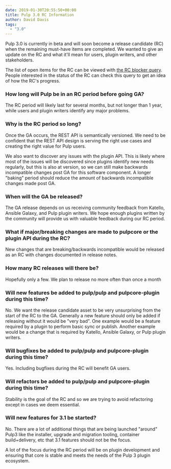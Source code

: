 ```yaml
---
date: 2019-01-30T20:55:50+00:00
title: Pulp 3.0 RC Information
author: David Davis
tags:
  - "3.0"
---
```

<!-- more -->
Pulp 3.0 is currently in beta and will soon become a release candidate (RC) when the remaining must-have items are completed. We wanted to give an update on the RC and what it'll mean for users, plugin writers, and other stakeholders.

The list of open items for the RC can be viewed with [the RC blocker query](https://pulp.plan.io/issues?query_id=121). People interested in the status of the RC can check this query to get an idea of how the RC's progress.


### How long will Pulp be in an RC period before going GA?

The RC period will likely last for several months, but not longer than 1 year, while users and plugin writers identify any major problems.


### Why is the RC period so long?

Once the GA occurs, the REST API is semantically versioned. We need to be confident that the REST API design is serving the right use cases and creating the right value for Pulp users.

We also want to discover any issues with the plugin API. This is likely where most of the issues will be discovered since plugins identify new needs regularly, but this is also at version, so we can still make backwards incompatible changes post GA for this software component. A longer "baking" period should reduce the amount of backwards incompatible changes made post GA.


### When will the GA be released?

The GA release depends on us receiving community feedback from Katello, Ansible Galaxy,  and Pulp plugin writers. We hope enough plugins written by the community will provide us with valuable feedback during our RC period.


### What if major/breaking changes are made to pulpcore or the plugin API during the RC?

New changes that are breaking/backwards incompatible would be released as an RC with changes documented in release notes.


### How many RC releases will there be?

Hopefully only a few. We plan to release no more often than once a month


### Will new features be added to pulp/pulp and pulpcore-plugin during this time?

No. We want the release candidate asset to be very unsurprising from the start of the RC to the GA. Generally a new feature should only be added if releasing without it would be "very bad". One example would be a feature required by a plugin to perform basic sync or publish. Another example would be a change that is required by Katello, Ansible Galaxy, or Pulp plugin writers.


### Will bugfixes be added to pulp/pulp and pulpcore-plugin during this time?

Yes. Including bugfixes during the RC will benefit GA users.


### Will refactors be added to pulp/pulp and pulpcore-plugin during this time?

Stability is the goal of the RC and so we are trying to avoid refactoring  except in cases we deem essential.


### Will new features for 3.1 be started?

No. There are a lot of additional things that are being launched "around" Pulp3 like the installer, upgrade and migration tooling, container build+delivery, etc that 3.1 features should not be the focus.

A lot of the focus during the RC period will be on plugin development and ensuring that core is stable and meets the needs of the Pulp 3 plugin ecosystem.
